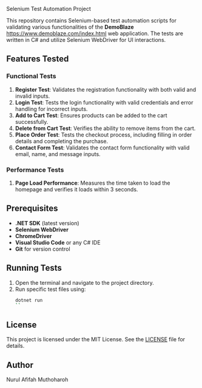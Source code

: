  Selenium Test Automation Project

This repository contains Selenium-based test automation scripts for validating various functionalities of the **DemoBlaze** https://www.demoblaze.com/index.html  web application. The tests are written in C# and utilize Selenium WebDriver for UI interactions.

## Features Tested

### Functional Tests
1. **Register Test**: Validates the registration functionality with both valid and invalid inputs.
2. **Login Test**: Tests the login functionality with valid credentials and error handling for incorrect inputs.
3. **Add to Cart Test**: Ensures products can be added to the cart successfully.
4. **Delete from Cart Test**: Verifies the ability to remove items from the cart.
5. **Place Order Test**: Tests the checkout process, including filling in order details and completing the purchase.
6. **Contact Form Test**: Validates the contact form functionality with valid email, name, and message inputs.

### Performance Tests
1. **Page Load Performance**: Measures the time taken to load the homepage and verifies it loads within 3 seconds.

## Prerequisites
- **.NET SDK** (latest version)
- **Selenium WebDriver**
- **ChromeDriver**
- **Visual Studio Code** or any C# IDE
- **Git** for version control


## Running Tests

1. Open the terminal and navigate to the project directory.
2. Run specific test files using:
   ```bash
   dotnet run
   ``

## License
This project is licensed under the MIT License. See the [LICENSE](LICENSE) file for details.

## Author
Nurul Afifah Muthoharoh
